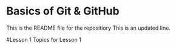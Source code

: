 # Basics of Git & GitHub

This is the README file for the repositiory
This is an updated line.

#Lesson 1
Topics for Lesson 1
